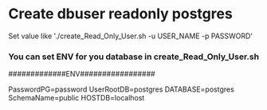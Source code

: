 # Create dbuser readonly postgres

Set value like './create_Read_Only_User.sh -u USER_NAME -p PASSWORD'

### You can set ENV for you database in create_Read_Only_User.sh

#############ENV#################

PasswordPG=password
UserRootDB=postgres
DATABASE=postgres
SchemaName=public
HOSTDB=localhost
